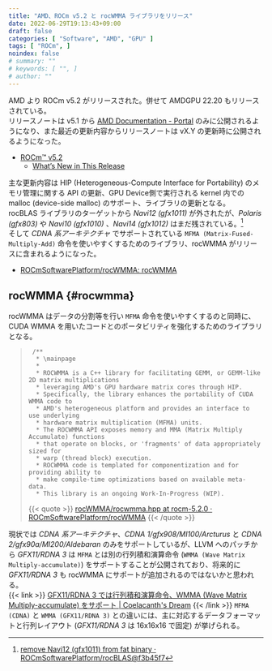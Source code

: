 ```yaml
---
title: "AMD、ROCm v5.2 と rocWMMA ライブラリをリリース"
date: 2022-06-29T19:13:43+09:00
draft: false
categories: [ "Software", "AMD", "GPU" ]
tags: [ "ROCm", ]
noindex: false
# summary: ""
# keywords: [ "", ]
# author: ""
---
```


AMD より ROCm v5.2 がリリースされた。併せて AMDGPU 22.20 もリリースされている。  
リリースノートは v5.1 から [AMD Documentation - Portal](https://docs.amd.com/) のみに公開されるようになり、また最近の更新内容からリリースノートは vX.Y の更新時に公開されるようになった。  

 * [ROCm™ v5.2](https://docs.amd.com/category/ROCm_v5.2)
    * [What’s New in This Release](https://docs.amd.com/bundle/ROCm-Release-Notes-v5.2/page/What%E2%80%99s_New_in_This_Release.html)

主な更新内容は HIP (Heterogeneous-Compute Interface for Portability) のメモリ管理に関する API の更新、GPU Device側で実行される kernel 内での malloc (device-side malloc) のサポート、ライブラリの更新となる。  
rocBLAS ライブラリのターゲットから *Navi12 (gfx1011)* が外されたが、*Polaris (gfx803)* や *Navi10 (gfx1010)* 、*Navi14 (gfx1012)* はまだ残されている。[^rocblas]  
そして *CDNA 系アーキテクチャ* でサポートされている `MFMA (Matrix-Fused-Multiply-Add)` 命令を使いやすくするためのライブラリ、rocWMMA がリリースに含まれるようになった。  

 * [ROCmSoftwarePlatform/rocWMMA: rocWMMA](https://github.com/ROCmSoftwarePlatform/rocWMMA)

[^rocblas]: [remove Navi12 (gfx1011) from fat binary · ROCmSoftwarePlatform/rocBLAS@f3b45f7](https://github.com/ROCmSoftwarePlatform/rocBLAS/commit/f3b45f701048bef8e7190d5a710b845354319169)

## rocWMMA {#rocwmma}
rocWMMA はデータの分割等を行い `MFMA` 命令を使いやすくするのと同時に、CUDA WMMA を用いたコードとのポータビリティを強化するためのライブラリとなる。  

 > 		/**
 > 		 * \mainpage
 > 		 *
 > 		 * ROCWMMA is a C++ library for facilitating GEMM, or GEMM-like 2D matrix multiplications
 > 		 * leveraging AMD's GPU hardware matrix cores through HIP.
 > 		 * Specifically, the library enhances the portability of CUDA WMMA code to
 > 		 * AMD's heterogeneous platform and provides an interface to use underlying
 > 		 * hardware matrix multiplication (MFMA) units.
 > 		 * The ROCWMMA API exposes memory and MMA (Matrix Multiply Accumulate) functions
 > 		 * that operate on blocks, or 'fragments' of data appropriately sized for
 > 		 * warp (thread block) execution.
 > 		 * ROCWMMA code is templated for componentization and for providing ability to
 > 		 * make compile-time optimizations based on available meta-data.
 > 		 * This library is an ongoing Work-In-Progress (WIP).
 >
 > {{< quote >}} [rocWMMA/rocwmma.hpp at rocm-5.2.0 · ROCmSoftwarePlatform/rocWMMA](https://github.com/ROCmSoftwarePlatform/rocWMMA/blob/rocm-5.2.0/library/include/rocwmma/rocwmma.hpp) {{< /quote >}}

現状では *CDNA 系アーキテクチャ*、*CDNA 1/gfx908/MI100/Arcturus* と *CDNA 2/gfx90a/MI200/Aldebaran* のみをサポートしているが、LLVM へのパッチから *GFX11/RDNA 3* は `MFMA` とは別の行列積和演算命令 (`WMMA (Wave Matrix Multiply-accumulate)`) をサポートすることが公開されており、将来的に *GFX11/RDNA 3* も rocWMMA にサポートが追加されるのではないかと思われる。  
{{< link >}} [GFX11/RDNA 3 では行列積和演算命令、WMMA (Wave Matrix Multiply-accumulate) をサポート | Coelacanth's Dream](/posts/2022/06/29/gfx11-wmma-inst/) {{< /link >}}
`MFMA (CDNA)` と `WMMA (GFX11/RDNA 3)` との違いには、主に対応するデータフォーマットと行列レイアウト (*GFX11/RDNA 3* は 16x16x16 で固定) が挙げられる。  
